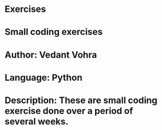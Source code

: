 # Exercises
# Small coding exercises
# Author: Vedant Vohra
# Language: Python
# Description: These are small coding exercise done over a period of several weeks.

